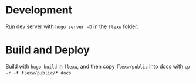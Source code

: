 # Development

Run dev server with `hugo server -D` in the `flexw` folder.

# Build and Deploy

Build with `hugo build` in `flexw`, and then copy `flexw/public` into docs with `cp -r -f flexw/public/* docs`.
